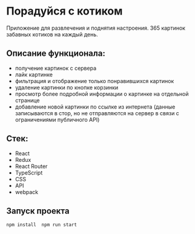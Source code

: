 # Порадуйся с котиком

Приложение для развлечения и поднятия настроения. 365 картинок забавных котиков на каждый день. 

## Описание функционала:
- получение картинок с сервера
- лайк картинке
- фильтрация и отображение только понравившихся картинок
- удаление картинки по кнопке корзинки
- просмотр более подробной информации о картинке на отдельной странице
- добавление новой картинки по ссылке из интернета (данные записываются в стор, но не отправляются на сервер в связи с ограничениями публичного API)

## Стек:
- React
- Redux
- React Router
- TypeScript
- CSS
- API
- webpack

## Запуск проекта
`
npm install 
npm run start
`